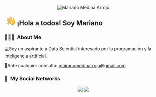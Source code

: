 <p align="center">
  <img alt="Mariano Medina Arrojo" src="https://raw.githubusercontent.com/marianomedinaa/marianomedinaa/refs/heads/main/portada-github.png">
</p>

<p align="center">
  <img alt="Sergie Code" src="https://raw.githubusercontent.com/marianomedinaa/marianomedinaa/refs/heads/main/Hand%20Wave.gif" width='40' align="left">
  <h2>¡Hola a todos! Soy Mariano</h2>
</p>

<!-- ## 👋 &nbsp;Hey everyone! I'm Sergie Code -->

### 👨🏼‍💻 &nbsp;About Me

💻Soy un aspirante a Data Scientist interesado por la programación y la inteligencia artificial.

📧Ante cualquier consulta: mairanomedinarrojo@gmail.com


### 🔗 &nbsp;My Social Networks

<p align="center">
  <a href="https://instagram.com/marianomedinarrojo"><img src="https://img.shields.io/badge/instagram%20-%23E4405F.svg?&style=flat&logo=Instagram&logoColor=white"></a>
  <a href="https://www.linkedin.com/in/marianomedinaa"><img src="https://img.shields.io/badge/linkedin%20-%230077B5.svg?&style=flat&logo=linkedin&logoColor=white"></a>
</p>
